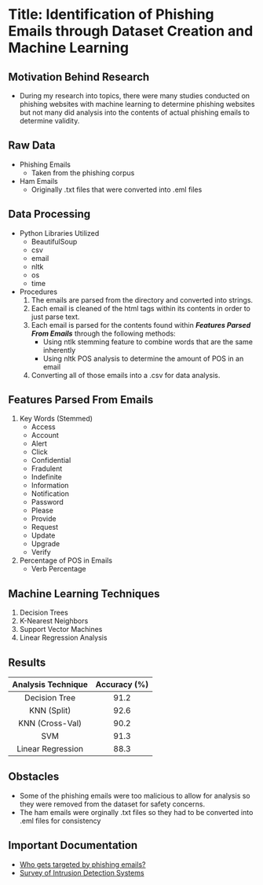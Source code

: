 # Title: Identification of Phishing Emails through Dataset Creation and Machine Learning

## Motivation Behind Research
* During my research into topics, there were many studies conducted on phishing websites with machine learning to determine phishing websites but not many did analysis into the contents of actual phishing emails to determine validity.
## Raw Data
* Phishing Emails
    * Taken from the phishing corpus
* Ham Emails
    * Originally .txt files that were converted into .eml files

## Data Processing
* Python Libraries Utilized
    * BeautifulSoup
    * csv
    * email
    * nltk
    * os
    * time
* Procedures
    1. The emails are parsed from the directory and converted into strings.
    2. Each email is cleaned of the html tags within its contents in order to just parse text.
    3. Each email is parsed for the contents found within ***Features Parsed From Emails*** through the following methods:
        * Using ntlk stemming feature to combine words that are the same inherently
        * Using nltk POS analysis to determine the amount of POS in an email
    4. Converting all of those emails into a .csv for data analysis.

## Features Parsed From Emails

1. Key Words (Stemmed)
    * Access
    * Account
    * Alert
    * Click
    * Confidential
    * Fradulent
    * Indefinite
    * Information
    * Notification
    * Password
    * Please
    * Provide
    * Request
    * Update
    * Upgrade
    * Verify
2. Percentage of POS in Emails
    * Verb Percentage

## Machine Learning Techniques

1. Decision Trees
2. K-Nearest Neighbors
3. Support Vector Machines
4. Linear Regression Analysis

## Results

| Analysis Technique | Accuracy (%) |
| :----------------: | :------: |
| Decision Tree      | 91.2     |
| KNN (Split)        | 92.6     |
| KNN (Cross-Val)    | 90.2     |
| SVM                | 91.3     |
| Linear Regression  | 88.3     |

## Obstacles

* Some of the phishing emails were too malicious to allow for analysis so they were removed from the dataset for safety concerns.
* The ham emails were orginally .txt files so they had to be converted into .eml files for consistency


## Important Documentation

* <a href="https://dl.acm.org/doi/10.1145/3419394.3423617">Who gets targeted by phishing emails?</a>
* <a href="https://cybersecurity.springeropen.com/articles/10.1186/s42400-019-0038-7">Survey of Intrusion Detection Systems</a>

